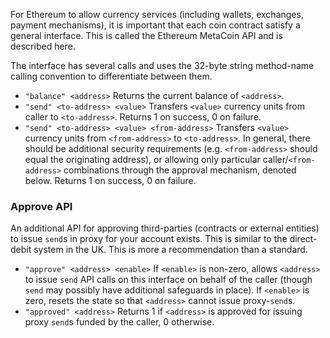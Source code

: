 For Ethereum to allow currency services (including wallets, exchanges, payment mechanisms), it is important that each coin contract satisfy a general interface. This is called the Ethereum MetaCoin API and is described here.

The interface has several calls and uses the 32-byte string method-name calling convention to differentiate between them.

* `"balance" <address>` Returns the current balance of `<address>`.
* `"send" <to-address> <value>` Transfers `<value>` currency units from caller to `<to-address>`. Returns 1 on success, 0 on failure.
* `"send" <to-address> <value> <from-address>` Transfers `<value>` currency units from `<from-address>` to `<to-address>`. In general, there should be additional security requirements (e.g. `<from-address>` should equal the originating address), or allowing only particular caller/`<from-address>` combinations through the approval mechanism, denoted below. Returns 1 on success, 0 on failure.

### Approve API

An additional API for approving third-parties (contracts or external entities) to issue `send`s in proxy for your account exists. This is similar to the direct-debit system in the UK. This is more a recommendation than a standard.

* `"approve" <address> <enable>` If `<enable>` is non-zero, allows `<address>` to issue `send` API calls on this interface on behalf of the caller (though `send` may possibly have additional safeguards in place). If `<enable>` is zero, resets the state so that `<address>` cannot issue proxy-`send`s.
* `"approved" <address>` Returns 1 if `<address>` is approved for issuing proxy `send`s funded by the caller, 0 otherwise.
